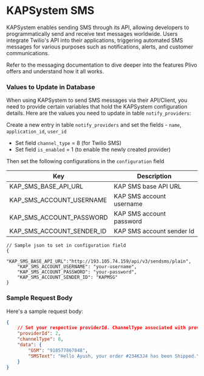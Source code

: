 # KAPSystem SMS

KAPSystem enables sending SMS through its API, allowing developers to programmatically send and receive text messages worldwide. Users integrate Twilio's API into their applications, triggering automated SMS messages for various purposes such as notifications, alerts, and customer communications.

Refer to the messaging documentation to dive deeper into the features Plivo offers and understand how it all works.

### Values to Update in Database

When using KAPSystem to send SMS messages via their API/Client, you need to provide certain variables that hold the KAPSystem configuration details. Here are the values you need to update in table `notify_providers`:

Create a new entry in table `notify_providers` and set the fields - `name`, `application_id`, `user_id`

- Set field `channel_type` = 8 (for Twilio SMS)
- Set field `is_enabled` = 1 (to enable the newly created provider)

Then set the following configurations in the `configuration` field

| Key                       | Description                   |
|---------------------------|-------------------------------|
| KAP_SMS_BASE_API_URL      | KAP SMS base API URL          |
| KAP_SMS_ACCOUNT_USERNAME  | KAP SMS account username      |
| KAP_SMS_ACCOUNT_PASSWORD  | KAP SMS account password      |
| KAP_SMS_ACCOUNT_SENDER_ID | KAP SMS account sender Id     |

```jsonc
// Sample json to set in configuration field
{
    "KAP_SMS_BASE_API_URL":"http://193.105.74.159/api/v3/sendsms/plain",
    "KAP_SMS_ACCOUNT_USERNAME": "your-username", 
    "KAP_SMS_ACCOUNT_PASSWORD": "your-password",  
    "KAP_SMS_ACCOUNT_SENDER_ID": "KAPMSG"
}
```

### Sample Request Body

Here's a sample request body:

```json
{
    // Set your respective providerId. ChannelType associated with providerId should be 8 (KAPSystem SMS)
    "providerId": 2,
    "channelType": 8,
    "data": {
        "GSM": "918577867848",
        "SMSText": "Hello Ayush, your order #234K3J4 has been Shipped.\nThank you for using our service."
    }
}
```